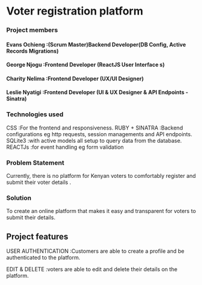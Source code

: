 # Voter registration platform

### Project members
#### Evans Ochieng :(Scrum Master)Backend Developer(DB Config, Active Records Migrations)
#### George Njogu :Frontend Developer (ReactJS User Interface s)
#### Charity Nelima :Frontend Developer (UX/UI Designer)
#### Leslie Nyatigi :Frontend Developer (UI & UX Designer & API Endpoints - Sinatra)

### Technologies used
CSS :For the frontend and responsiveness.
RUBY + SINATRA :Backend configurations eg http requests, session managements and API endpoints.
SQLite3 :with active models all setup to query data from the database.
REACTJs :for event handling eg form validation

### Problem Statement

Currently, there is no platform for Kenyan voters to comfortably register and submit their voter details .

### Solution

To create an online platform that makes it easy and transparent for voters to submit their details.

## Project features

USER AUTHENTICATION :Customers are able to create a profile and be authenticated to the platform.

EDIT & DELETE :voters are able to edit and delete their details on the platform.





